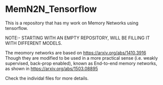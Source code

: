 # MemN2N_Tensorflow
This is a repository that has my work on Memory Networks using tensorflow.

NOTE:- STARTING WITH AN EMPTY REPOSITORY, WILL BE FILLING IT WITH DIFFERENT MODELS.

The meomory networks are based on https://arxiv.org/abs/1410.3916
Though they are modified to be used in a more practical sense (i.e. weakly supervised, back-prop enabled), known as End-to-end memory networks, as shown in https://arxiv.org/abs/1503.08895

Check the individal files for more details.

